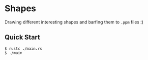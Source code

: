 # Shapes

Drawing different interesting shapes and barfing them to `.ppm` files :)

## Quick Start

```console
$ rustc ./main.rs
$ ./main
```
